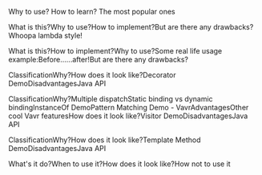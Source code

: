 Why to use?
How to learn?
The most popular ones

What is this?Why to use?How to implement?But are there any drawbacks?Whoopa lambda style!

What is this?How to implement?Why to use?Some real life usage example:Before......after!But are there any drawbacks?


<static factory>


ClassificationWhy?How does it look like?Decorator DemoDisadvantagesJava API

ClassificationWhy?Multiple dispatchStatic binding vs dynamic bindingInstanceOf DemoPattern Matching Demo - VavrAdvantagesOther cool Vavr featuresHow does it look like?Visitor DemoDisadvantagesJava API

ClassificationWhy?How does it look like?Template Method DemoDisadvantagesJava API

What's it do?When to use it?How does it look like?How not to use it
